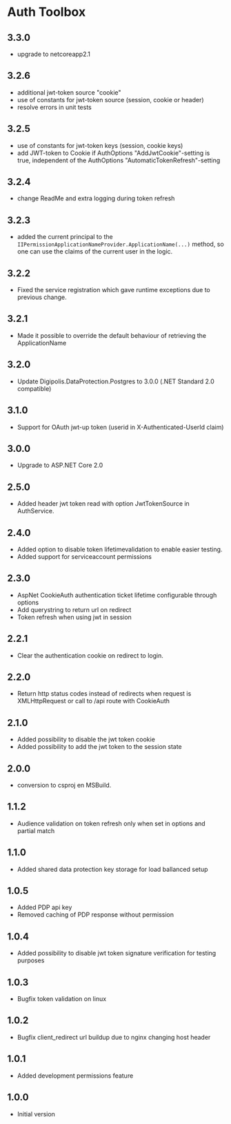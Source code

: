 # Auth Toolbox

## 3.3.0
- upgrade to netcoreapp2.1

## 3.2.6
- additional jwt-token source "cookie"
- use of constants for jwt-token source (session, cookie or header)
- resolve errors in unit tests

## 3.2.5
- use of constants for jwt-token keys (session, cookie keys)
- add JWT-token to Cookie if AuthOptions "AddJwtCookie"-setting is true, independent of the AuthOptions "AutomaticTokenRefresh"-setting

## 3.2.4
- change ReadMe and extra logging during token refresh

## 3.2.3
- added the current principal to the `IIPermissionApplicationNameProvider.ApplicationName(...)` method, so one can use the claims of the current user in the logic.

## 3.2.2
- Fixed the service registration which gave runtime exceptions due to previous change.

## 3.2.1
- Made it possible to override the default behaviour of retrieving the ApplicationName

## 3.2.0
- Update Digipolis.DataProtection.Postgres to 3.0.0 (.NET Standard 2.0 compatible)

## 3.1.0
- Support for OAuth jwt-up token (userid in X-Authenticated-UserId claim)

## 3.0.0
- Upgrade to ASP.NET Core 2.0

## 2.5.0
- Added header jwt token read with option JwtTokenSource in AuthService.

## 2.4.0
- Added option to disable token lifetimevalidation to enable easier testing.
- Added support for serviceaccount permissions

## 2.3.0

- AspNet CookieAuth authentication ticket lifetime configurable through options
- Add querystring to return url on redirect
- Token refresh when using jwt in session

## 2.2.1

- Clear the authentication cookie on redirect to login.

## 2.2.0

- Return http status codes instead of redirects when request is XMLHttpRequest or call to /api route with CookieAuth

## 2.1.0

- Added possibility to disable the jwt token cookie
- Added possibility to add the jwt token to the session state

## 2.0.0

- conversion to csproj en MSBuild.

## 1.1.2

- Audience validation on token refresh only when set in options and partial match

## 1.1.0

- Added shared data protection key storage for load ballanced setup

## 1.0.5

- Added PDP api key
- Removed caching of PDP response without permission

## 1.0.4

- Added possibility to disable jwt token signature verification for testing purposes

## 1.0.3

- Bugfix token validation on linux

## 1.0.2

- Bugfix client_redirect url buildup due to nginx changing host header

## 1.0.1

- Added development permissions feature

## 1.0.0

- Initial version

